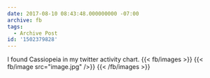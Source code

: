 ```yaml
---
date: 2017-08-10 08:43:48.000000000 -07:00
archive: fb
tags: 
  - Archive Post
id: '1502379828'
---
```


I found Cassiopeia in my twitter activity chart.
{{< fb/images >}}
{{< fb/image src="image.jpg" />}}
{{< /fb/images >}}
